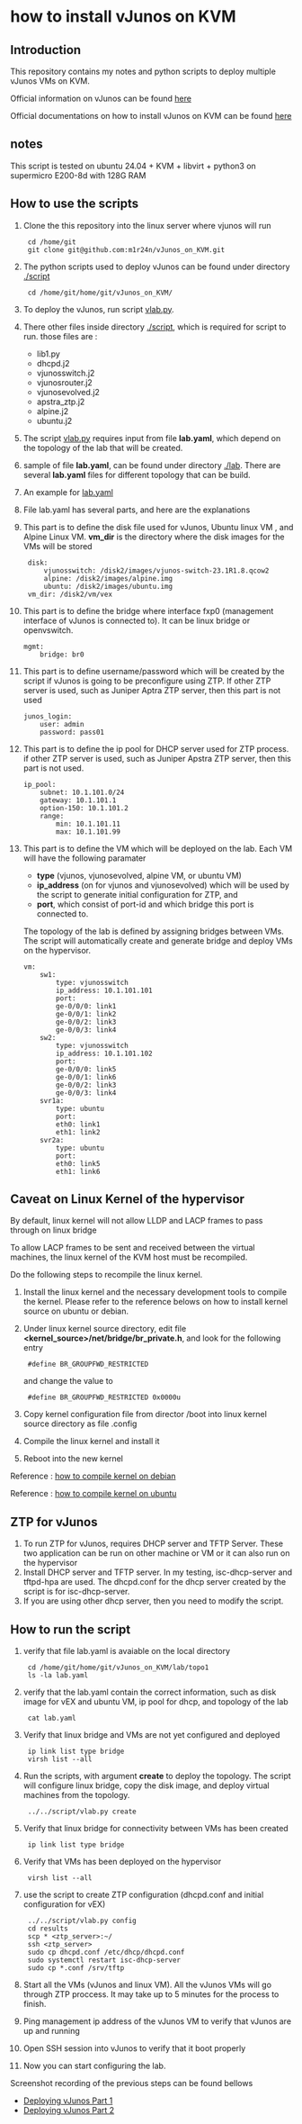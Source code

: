 # how to install vJunos on KVM

## Introduction
This repository contains my notes and python scripts to deploy multiple vJunos VMs on KVM.

Official information on vJunos can be found [here](https://www.juniper.net/us/en/dm/vjunos-labs.html)

Official documentations on how to install vJunos on KVM can be found [here](https://www.juniper.net/documentation/us/en/software/vJunos/vjunos-switch-deployment-guide-for-kvm/index.html)


## notes
This script is tested on ubuntu 24.04 + KVM + libvirt + python3 on supermicro E200-8d with 128G RAM


## How to use the scripts
1. Clone the this repository into the linux server where vjunos will run

        cd /home/git
        git clone git@github.com:m1r24n/vJunos_on_KVM.git

2. The python scripts used to deploy vJunos can be found under directory [./script](./script)

        cd /home/git/home/git/vJunos_on_KVM/

3. To deploy the vJunos, run script [vlab.py](script/vlab.py).
4. There other files inside directory [./script](./script), which is required for script to run. those files are :
    - lib1.py
    - dhcpd.j2
    - vjunosswitch.j2
    - vjunosrouter.j2
    - vjunosevolved.j2
    - apstra_ztp.j2
    - alpine.j2
    - ubuntu.j2

5. The script [vlab.py](script/vlab.py) requires input from file **lab.yaml**, which depend on the topology of the lab that will be created. 
6. sample of file **lab.yaml**, can be found under directory [./lab](./lab). There are several **lab.yaml** files for different topology that can be build.
7. An example for [lab.yaml](lab/topo1/lab.yaml)
8. File lab.yaml has several parts, and here are the explanations
9. This part is to define the disk file used for vJunos, Ubuntu linux VM , and Alpine Linux VM. **vm_dir** is the directory where the disk images for the VMs will be stored

        disk: 
            vjunosswitch: /disk2/images/vjunos-switch-23.1R1.8.qcow2
            alpine: /disk2/images/alpine.img
            ubuntu: /disk2/images/ubuntu.img
        vm_dir: /disk2/vm/vex

10. This part is to define the bridge where interface fxp0 (management interface of vJunos is connected to). It can be linux bridge or openvswitch. 

        mgmt:
            bridge: br0
            

11. This part is to define username/password which will be created by the script if vJunos is going to be preconfigure using ZTP. If other ZTP server is used, such as Juniper Aptra ZTP server, then this part is not used

        junos_login:
            user: admin
            password: pass01

12. This part is to define the ip pool for DHCP server used for ZTP process. if other ZTP server is used, such as Juniper Apstra ZTP server, then this part is not used.

        ip_pool:
            subnet: 10.1.101.0/24
            gateway: 10.1.101.1
            option-150: 10.1.101.2
            range: 
                min: 10.1.101.11
                max: 10.1.101.99

13. This part is to define the VM which will be deployed on the lab. Each VM will  have the following paramater 
    - **type** (vjunos, vjunosevolved, alpine VM, or ubuntu VM)
    - **ip_address** (on for vjunos and vjunosevolved) which will be used by the script to generate initial configuration for ZTP, and 
    - **port**, which consist of port-id and which bridge this port is connected to. 
    
    The topology of the lab is defined by assigning bridges between VMs. The script will automatically create and generate bridge and deploy VMs on the hypervisor.

        vm:
            sw1:
                type: vjunosswitch
                ip_address: 10.1.101.101
                port:
                ge-0/0/0: link1
                ge-0/0/1: link2
                ge-0/0/2: link3
                ge-0/0/3: link4
            sw2:
                type: vjunosswitch
                ip_address: 10.1.101.102
                port:
                ge-0/0/0: link5
                ge-0/0/1: link6
                ge-0/0/2: link3
                ge-0/0/3: link4
            svr1a:
                type: ubuntu
                port:
                eth0: link1
                eth1: link2
            svr2a:
                type: ubuntu
                port:
                eth0: link5
                eth1: link6


## Caveat on Linux Kernel of the hypervisor

By default, linux kernel will not allow LLDP and LACP frames to pass through on linux bridge

To allow LACP frames to be sent and received between the virtual machines, the linux kernel of the KVM host must be recompiled.

Do the following steps to recompile the linux kernel.

1. Install the linux kernel and the necessary development tools to compile the kernel. Please refer to the reference belows on how to install kernel source on ubuntu or debian.

2. Under linux kernel source directory, edit file  **<kernel_source>/net/bridge/br_private.h**, and look for the following entry

		#define BR_GROUPFWD_RESTRICTED

	and change the value to 

		#define BR_GROUPFWD_RESTRICTED 0x0000u

3. Copy kernel configuration file from director /boot into linux kernel source directory as file .config
4. Compile the linux kernel and install it
5. Reboot into the new kernel

Reference : [how to compile kernel on debian](https://wiki.debian.org/BuildADebianKernelPackage)

Reference : [how to compile kernel on ubuntu](https://wiki.ubuntu.com/Kernel/BuildYourOwnKernel)

## ZTP for vJunos
1. To run ZTP for vJunos, requires DHCP server and TFTP Server. These two application can be run on other machine or VM or it can also run on the hypervisor
2. Install DHCP server and TFTP server. In my testing, isc-dhcp-server and tftpd-hpa are used. The dhcpd.conf for the dhcp server created by the script is for isc-dhcp-server. 
3. If you are using other dhcp server, then you need to modify the script.

## How to run the script
1. verify that file lab.yaml is avaiable on the local directory

        cd /home/git/home/git/vJunos_on_KVM/lab/topo1
        ls -la lab.yaml

2. verify that the lab.yaml contain the correct information, such as disk image for vEX and ubuntu VM, ip pool for dhcp, and topology of the lab

        cat lab.yaml

3. Verify that linux bridge and VMs are not yet configured and deployed

        ip link list type bridge
        virsh list --all

3. Run the scripts, with argument **create** to deploy the topology. The script will configure linux bridge, copy the disk image, and deploy virtual machines from the topology.

        ../../script/vlab.py create

4. Verify that linux bridge for connectivity between VMs has been created

        ip link list type bridge

5. Verify that VMs has been deployed on the hypervisor

        virsh list --all 

6. use the script to create ZTP configuration (dhcpd.conf and initial configuration for vEX) 

        ../../script/vlab.py config
        cd results
        scp * <ztp_server>:~/
        ssh <ztp_server>
        sudo cp dhcpd.conf /etc/dhcp/dhcpd.conf
        sudo systemctl restart isc-dhcp-server
        sudo cp *.conf /srv/tftp

7. Start all the VMs (vJunos and linux VM). All the vJunos VMs will go through ZTP proccess. It may take up to 5 minutes for the process to finish.
8. Ping management ip address of the vJunos VM to verify that vJunos are up and running
9. Open SSH session into vJunos to verify that it boot properly
10. Now you can start configuring the lab.


Screenshot recording of the previous steps can be found bellows

- [Deploying vJunos Part 1](https://asciinema.org/a/dVdKmAEUZZK6EXi6vXnaRtamm)
- [Deploying vJunos Part 2](https://asciinema.org/a/ZTGC9LoiQ695h7uMGfKqCUAmD)
